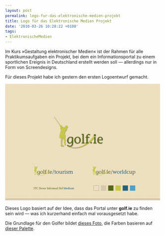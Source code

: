 ```yaml
---
layout: post
permalink: logo-fur-das-elektronische-medien-projekt
title: Logo für das Elektronische Medien Projekt
date: '2010-03-26 10:28:22 +0100'
tags:
- ElektronischeMedien
---
```

<p>Im Kurs »Gestaltung elektronischer Medien« ist der Rahmen für alle Praktikumsaufgaben ein Projekt, bei dem ein Informationsportal zu einem sportlichen Ereignis in Deutschland erstellt werden soll &mdash; allerdings nur in Form von Screendesigns.</p>
<p>Für dieses Projekt habe ich gestern den ersten Logoentwurf gemacht.</p>
<p><a href="/uploads/2010/03/logo-styleguide.png"><img src="/uploads/2010/03/logo-styleguide-500x375.png" alt="" title="golf.ie Logo Styleguide" width="500" height="375" class="aligncenter size-medium wp-image-210" /></a></p>
<p>Dieses Logo basiert auf der Idee, dass das Portal unter <strong>golf.ie</strong> zu finden sein wird &mdash; was ich kurzerhand einfach mal vorausgesetzt habe.</p>
<p>Die Grundlage für den Golfer bildet <a href="http://www.flickr.com/photos/acmephoto/1584531504/">dieses Foto</a>, die Farben basieren auf <a href="http://www.colourlovers.com/palette/77910/Golf_Course">dieser Palette</a>.</p>
